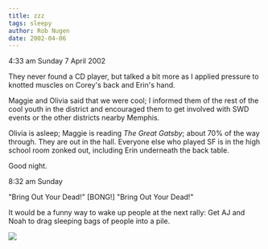 ```yaml
---
title: zzz
tags: sleepy
author: Rob Nugen
date: 2002-04-06
---
```


<p class=date>4:33 am Sunday 7 April 2002</p>

<p>They never found a CD player, but talked a bit more as I applied
pressure to knotted muscles on Corey's back and Erin's hand.</p>

<p>Maggie and Olivia said that we were cool; I informed them of the
rest of the cool youth in the district and encouraged them to get
involved with SWD events or the other districts nearby Memphis.</p>

<p>Olivia is asleep; Maggie is reading <em>The Great Gatsby</em>;
about 70% of the way through.  They are out in the hall.  Everyone
else who played SF is in the high school room zonked out, including
Erin underneath the back table.</p>

<p>Good night.</p>

<p class=date>8:32 am Sunday</p>

<p>"Bring Out Your Dead!"  [BONG!] "Bring Out Your Dead!"</p>

<p>It would be a funny way to wake up people at the next rally: Get AJ
and Noah to drag sleeping bags of people into a pile.</p>

<p><img src='/images/rob/wL-ROB.gif'/></p>

